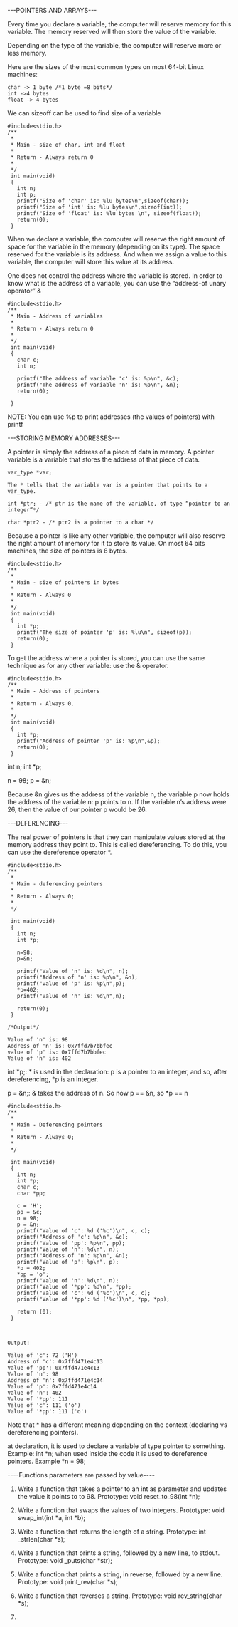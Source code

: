 ---POINTERS AND ARRAYS---

Every time you declare a variable, the computer will reserve memory for this variable. 
The memory reserved will then store the value of the variable.

Depending on the type of the variable, the computer will reserve more or less memory.

Here are the sizes of the most common types on most 64-bit Linux machines:

	char -> 1 byte /*1 byte =8 bits*/
	int ->4 bytes
	float -> 4 bytes

We can sizeoff can be used to find size of a variable

	#include<stdio.h>
	/**
	 * 
	 * Main - size of char, int and float
	 * 
	 * Return - Always return 0
	 * 
	 */
	 int main(void)
	 {
	   int n;
	   int p;
	   printf("Size of 'char' is: %lu bytes\n",sizeof(char));
	   printf("Size of 'int' is: %lu bytes\n",sizeof(int));
	   printf("Size of 'float' is: %lu bytes \n", sizeof(float));
	   return(0);
	 }


When we declare a variable, the computer will reserve the right amount of space for the variable in the memory (depending on its type). 
The space reserved for the variable is its address. And when we assign a value to this variable, the computer will store this value at 
its address.

One does not control the address where the variable is stored. In order to know what is the address of a variable, 
you can use the “address-of unary operator” &

	#include<stdio.h>
	/**
	 * Main - Address of variables
	 * 
	 * Return - Always return 0
	 * 
	 */
	 int main(void)
	 {
	   char c;
	   int n;
	   
	   printf("The address of variable 'c' is: %p\n", &c);
	   printf("The address of variable 'n' is: %p\n", &n);
	   return(0);
	   
	 }

NOTE: You can use %p to print addresses (the values of pointers) with printf


---STORING MEMORY ADDRESSES---

A pointer is simply the address of a piece of data in memory. A pointer variable is a variable that stores the address 
of that piece of data. 

	var_type *var;

	The * tells that the variable var is a pointer that points to a var_type.

	int *ptr; - /* ptr is the name of the variable, of type “pointer to an integer”*/ 

	char *ptr2 - /* ptr2 is a pointer to a char */

Because a pointer is like any other variable, the computer will also reserve the right amount of memory for it to store its value. 
On most 64 bits machines, the size of pointers is 8 bytes.

	#include<stdio.h>
	/**
	 * 
	 * Main - size of pointers in bytes
	 * 
	 * Return - Always 0
	 * 
	 */
	 int main(void)
	 {
	   int *p;
	   printf("The size of pointer 'p' is: %lu\n", sizeof(p));
	   return(0);
	 }


To get the address where a pointer is stored, you can use the same technique as for any other variable: use the & operator.

	#include<stdio.h>
	/**
	 * Main - Address of pointers
	 * 
	 * Return - Always 0.
	 * 
	 */
	 int main(void)
	 {
	   int *p;
	   printf("Address of pointer 'p' is: %p\n",&p);
	   return(0);
	 }

int n;
int *p; 

n = 98;
p = &n;  

Because &n gives us the address of the variable n, the variable p now holds the address of the variable n: p points to n. 
If the variable n’s address were 26, then the value of our pointer p would be 26.


---DEFERENCING---

The real power of pointers is that they can manipulate values stored at the memory address they point to. 
This is called dereferencing. To do this, you can use the dereference operator *.

	#include<stdio.h>
	/**
	 * 
	 * Main - deferencing pointers
	 * 
	 * Return - Always 0;
	 * 
	 */
	 
	 int main(void)
	 {
	   int n;
	   int *p;
	   
	   n=98;
	   p=&n;
	   
	   printf("Value of 'n' is: %d\n", n);
	   printf("Address of 'n' is: %p\n", &n);
	   printf("value of 'p' is: %p\n",p);
	   *p=402;
	   printf("Value of 'n' is: %d\n",n);
	   
	   return(0);
	 }

	/*Output*/

	Value of 'n' is: 98
	Address of 'n' is: 0x7ffd7b7bbfec
	value of 'p' is: 0x7ffd7b7bbfec
	Value of 'n' is: 402

int *p;: * is used in the declaration: p is a pointer to an integer, and so, after dereferencing, *p is an integer.

p = &n;: & takes the address of n. So now p == &n, so *p == n


	#include<stdio.h>
	/**
	 * 
	 * Main - Deferencing pointers
	 * 
	 * Return - Always 0;
	 * 
	 */
	 
	 int main(void)
	 {
	   int n;
	   int *p;
	   char c;
	   char *pp;

	   c = 'H';
	   pp = &c;
	   n = 98;
	   p = &n;
	   printf("Value of 'c': %d ('%c')\n", c, c);
	   printf("Address of 'c': %p\n", &c);
	   printf("Value of 'pp': %p\n", pp);
	   printf("Value of 'n': %d\n", n);
	   printf("Address of 'n': %p\n", &n);
	   printf("Value of 'p': %p\n", p);
	   *p = 402;
	   *pp = 'o';
	   printf("Value of 'n': %d\n", n);
	   printf("Value of '*pp': %d\n", *pp);
	   printf("Value of 'c': %d ('%c')\n", c, c);
	   printf("Value of '*pp': %d ('%c')\n", *pp, *pp);
	   
	   return (0);
	 }



	Output:

	Value of 'c': 72 ('H')
	Address of 'c': 0x7ffd471e4c13
	Value of 'pp': 0x7ffd471e4c13
	Value of 'n': 98
	Address of 'n': 0x7ffd471e4c14
	Value of 'p': 0x7ffd471e4c14
	Value of 'n': 402
	Value of '*pp': 111
	Value of 'c': 111 ('o')
	Value of '*pp': 111 ('o')


Note that * has a different meaning depending on the context (declaring vs dereferencing pointers).

at declaration, it is used to declare a variable of type pointer to something. Example: int *n;
when used inside the code it is used to dereference pointers. Example *n = 98;


----Functions parameters are passed by value----









































1. Write a function that takes a pointer to an int as parameter and updates the value it points to to 98.
	Prototype: void reset_to_98(int *n);

2. Write a function that swaps the values of two integers.
	Prototype: void swap_int(int *a, int *b);

3. Write a function that returns the length of a string.
	Prototype: int _strlen(char *s); 

4. Write a function that prints a string, followed by a new line, to stdout.
	Prototype: void _puts(char *str);

5. Write a function that prints a string, in reverse, followed by a new line.
	Prototype: void print_rev(char *s); 

6. Write a function that reverses a string.
	Prototype: void rev_string(char *s);

7. 

